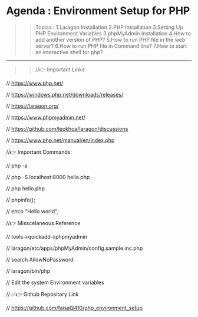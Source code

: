 # Agenda : Environment Setup for PHP
>> Topics :
1.Laragon Installation 
2.PHP Installation
3.Setting Up PHP Environment Variables
3.phpMyAdmin Installation
4.How to add another version of PHP?
5.How to run PHP file in the web server?
6.How to run PHP file in Command line?
7.How to start an interactive shell for php?

______

>> //👉 Important Links

// https://www.php.net/

// https://windows.php.net/downloads/releases/

// https://laragon.org/

// https://www.phpmyadmin.net/

// https://github.com/leokhoa/laragon/discussions

// https://www.php.net/manual/en/index.php


//👉 Important Commands:

// php -a

// php -S localhost:8000 hello.php

// php hello.php

// phpinfo();

// ehco "Hello world";


//👉 Misscelaneous Reference 

// tools→quickadd→phpmyadmin

// laragon/etc/apps/phpMyAdmin/config.sample.inc.php

// search  AllowNoPassword

// laragon/bin/php

// Edit the system Environment variables


// ✅👉 Github Repository Link

// https://github.com/faisal2410/php_environment_setup
